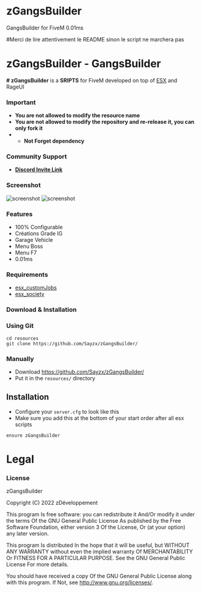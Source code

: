 # zGangsBuilder
GangsBuilder for FiveM 0.01ms

#Merci de lire attentivement le README sinon le script ne marchera pas 

# zGangsBuilder - GangsBuilder
**# zGangsBuilder** is a **SRIPTS** for FiveM developed on top of [ESX](https://github.com/ESX-Org/es_extended) and RageUI

### Important
- **You are not allowed to modify the resource name**
- **You are not allowed to modify the repository and re-release it, you can only fork it**
- - **Not Forget dependency**


### Community Support
- **[Discord Invite Link](https://dsc.gg/zdev)** 

### Screenshot

![screenshot](http://image.noelshack.com/fichiers/2022/28/3/1657732848-coffre.png)
![screenshot](http://image.noelshack.com/fichiers/2022/28/3/1657732848-unknown.png)

### Features
- 100% Configurable
- Créations Grade IG 
- Garage Vehicle 
- Menu Boss
- Menu F7 
- 0.01ms 

### Requirements


- [esx_customJobs](https://github.com/ThymonA/esx_customJobs)
- [esx_society](https://github.com/ESX-Org/esx_society)


### Download & Installation

### Using Git

```
cd resources
git clone https://github.com/Sayzx/zGangsBuilder/
```

### Manually
- Download https://github.com/Sayzx/zGangsBuilder/
- Put it in the `resources/` directory

## Installation
- Configure your `server.cfg` to look like this
- Make sure you add this at the bottom of your start order after all esx scripts

```
ensure zGangsBuilder
```
# Legal
### License
zGangsBuilder

Copyright (C) 2022 zDéveloppement

This program Is free software: you can redistribute it And/Or modify it under the terms Of the GNU General Public License As published by the Free Software Foundation, either version 3 Of the License, Or (at your option) any later version.

This program Is distributed In the hope that it will be useful, but WITHOUT ANY WARRANTY without even the implied warranty Of MERCHANTABILITY Or FITNESS FOR A PARTICULAR PURPOSE. See the GNU General Public License For more details.

You should have received a copy Of the GNU General Public License along with this program. If Not, see http://www.gnu.org/licenses/.

